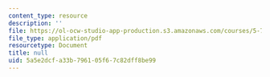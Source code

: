 ```yaml
---
content_type: resource
description: ''
file: https://ol-ocw-studio-app-production.s3.amazonaws.com/courses/5-73-quantum-mechanics-i-fall-2018/5a5e2dcfa33b796105f67c82dff8be99_MIT5_73F18_Lec10.pdf
file_type: application/pdf
resourcetype: Document
title: null
uid: 5a5e2dcf-a33b-7961-05f6-7c82dff8be99
---
```

